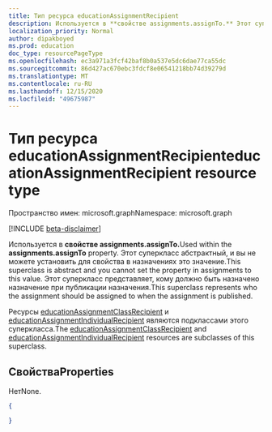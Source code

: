```yaml
---
title: Тип ресурса educationAssignmentRecipient
description: Используется в **свойстве assignments.assignTo.** Этот суперкласс абстрактный, и вы не можете
localization_priority: Normal
author: dipakboyed
ms.prod: education
doc_type: resourcePageType
ms.openlocfilehash: ec3a971a3fcf42baf8b0a537e5dc6dae77ca55dc
ms.sourcegitcommit: 86d427ac670ebc3fdcf8e06541218bb74d39279d
ms.translationtype: MT
ms.contentlocale: ru-RU
ms.lasthandoff: 12/15/2020
ms.locfileid: "49675987"
---
```

# <a name="educationassignmentrecipient-resource-type"></a><span data-ttu-id="6c07c-104">Тип ресурса educationAssignmentRecipient</span><span class="sxs-lookup"><span data-stu-id="6c07c-104">educationAssignmentRecipient resource type</span></span>

<span data-ttu-id="6c07c-105">Пространство имен: microsoft.graph</span><span class="sxs-lookup"><span data-stu-id="6c07c-105">Namespace: microsoft.graph</span></span>

[!INCLUDE [beta-disclaimer](../../includes/beta-disclaimer.md)]

<span data-ttu-id="6c07c-106">Используется в **свойстве assignments.assignTo.**</span><span class="sxs-lookup"><span data-stu-id="6c07c-106">Used within the **assignments.assignTo** property.</span></span> <span data-ttu-id="6c07c-107">Этот суперкласс абстрактный, и вы не можете установить для свойства в назначениях это значение.</span><span class="sxs-lookup"><span data-stu-id="6c07c-107">This superclass is abstract and you cannot set the property in assignments to this value.</span></span> <span data-ttu-id="6c07c-108">Этот суперкласс представляет, кому должно быть назначено назначение при публикации назначения.</span><span class="sxs-lookup"><span data-stu-id="6c07c-108">This superclass represents who the assignment should be assigned to when the assignment is published.</span></span>


<span data-ttu-id="6c07c-109">Ресурсы [educationAssignmentClassRecipient](educationassignmentclassrecipient.md) и [educationAssignmentIndividualRecipient](educationassignmentindividualrecipient.md) являются подклассами этого суперкласса.</span><span class="sxs-lookup"><span data-stu-id="6c07c-109">The [educationAssignmentClassRecipient](educationassignmentclassrecipient.md) and [educationAssignmentIndividualRecipient](educationassignmentindividualrecipient.md) resources are subclasses of this superclass.</span></span>

## <a name="properties"></a><span data-ttu-id="6c07c-110">Свойства</span><span class="sxs-lookup"><span data-stu-id="6c07c-110">Properties</span></span>
<span data-ttu-id="6c07c-111">Нет</span><span class="sxs-lookup"><span data-stu-id="6c07c-111">None.</span></span>

<!-- {
  "blockType": "resource",
  "optionalProperties": [

  ],
  "@odata.type": "microsoft.graph.educationAssignmentRecipient"
}-->

```json
{

}

```


<!-- uuid: 8fcb5dbc-d5aa-4681-8e31-b001d5168d79
2015-10-25 14:57:30 UTC -->
<!--
{
  "type": "#page.annotation",
  "description": "educationAssignmentRecipient resource",
  "keywords": "",
  "section": "documentation",
  "tocPath": "",
  "suppressions": []
}
-->


